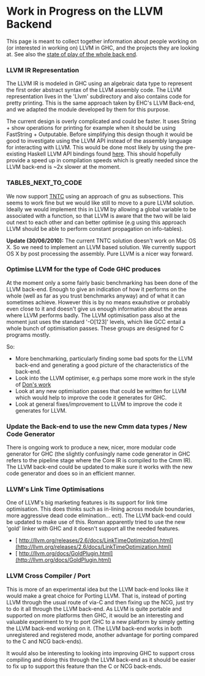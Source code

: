 


# Work in Progress on the LLVM Backend



This page is meant to collect together information about people working on (or interested in working on) LLVM in GHC, and the projects they are looking at.  See also the [state of play of the whole back end](commentary/compiler/new-code-gen).


### LLVM IR Representation



The LLVM IR is modeled in GHC using an algebraic data type to represent the first order abstract syntax of the LLVM assembly code. The LLVM representation lives in the 'Llvm' subdirectory and also contains code for pretty printing. This is the same approach taken by  EHC's LLVM Back-end, and we adapted the  module developed by them for this purpose. 



The current design is overly complicated and could be faster. It uses String + show operations for printing for example when it should be using FastString + Outputable. Before simplifying this design though it would be good to investigate using the LLVM API instead of the assembly language for interacting with LLVM. This would be done most likely by using the pre-existing Haskell LLVM API bindings found [
here](http://hackage.haskell.org/package/llvm). This should hopefully provide a speed up in compilation speeds which is greatly needed since the LLVM back-end is \~2x slower at the moment.


### TABLES\_NEXT\_TO\_CODE



We now support [TNTC](commentary/compiler/backends/llvm/issues#) using an approach of gnu as subsections. This seems to work fine but we would like still to move to a pure LLVM solution. Ideally we would implement this in LLVM by allowing a global variable to be associated with a function, so that LLVM is aware that the two will be laid out next to each other and can better optimise (e.g using this approach LLVM should be able to perform constant propagation on info-tables).



**Update (30/06/2010):** The current TNTC solution doesn't work on Mac OS X. So we need to implement an LLVM based solution. We currently support OS X by post processing the assembly. Pure LLVM is a nicer way forward.


### Optimise LLVM for the type of Code GHC produces



At the moment only a some fairly basic benchmarking has been done of the LLVM back-end. Enough to give an indication of how it performs on the whole (well as far as you trust benchmarks anyway) and of what it can sometimes achieve. However this is by no means exauhstive or probably even close to it and doesn't give us enough information about the areas where LLVM performs badly. The LLVM optimisation pass also at the moment just uses the standard '-O\[123\]' levels, which like GCC entail a whole bunch of optimisation passes. These groups are designed for C programs mostly.



So:


- More benchmarking, particularly finding some bad spots for the LLVM back-end and generating a good picture of the characteristics of the back-end.
- Look into the LLVM optimiser, e.g perhaps some more work in the style of [
  Don's work](http://donsbot.wordpress.com/2010/03/01/evolving-faster-haskell-programs-now-with-llvm/)
- Look at any new optimisation passes that could be written for LLVM which would help to improve the code it generates for GHC.
- Look at general fixes/improvement to LLVM to improve the code it generates for LLVM.

### Update the Back-end to use the new Cmm data types / New Code Generator



There is ongoing work to produce a new, nicer, more modular code generator for GHC (the slightly confusingly name code generator in GHC refers to the pipeline stage where the Core IR is compiled to the Cmm IR). The LLVM back-end could be updated to make sure it works with the new code generator and does so in an efficient manner.


### LLVM's Link Time Optimisations



One of LLVM's big marketing features is its support for link time optimisation. This does thinks such as in-lining across module boundaries, more aggressive dead code elimination... ect). The LLVM back-end could be updated to make use of this. Roman apparently tried to use the new 'gold' linker with GHC and it doesn't support all the needed features.


- [
  http://llvm.org/releases/2.6/docs/LinkTimeOptimization.html](http://llvm.org/releases/2.6/docs/LinkTimeOptimization.html)
- [ http://llvm.org/docs/GoldPlugin.html](http://llvm.org/docs/GoldPlugin.html)

### LLVM Cross Compiler / Port



This is more of an experimental idea but the LLVM back-end looks like it would make a great choice for Porting LLVM. That is, instead of porting LLVM through the usual route of via-C and then fixing up the NCG, just try to do it all through the LLVM back-end. As LLVM is quite portable and supported on more platforms then GHC, it would be an interesting and valuable experiment to try to port GHC to a new platform by simply getting the LLVM back-end working on it. (The LLVM back-end works in both unregistered and registered mode, another advantage for porting compared to the C and NCG back-ends).



It would also be interesting to looking into improving GHC to support cross compiling and doing this through the LLVM back-end as it should be easier to fix up to support this feature than the C or NCG back-ends.


